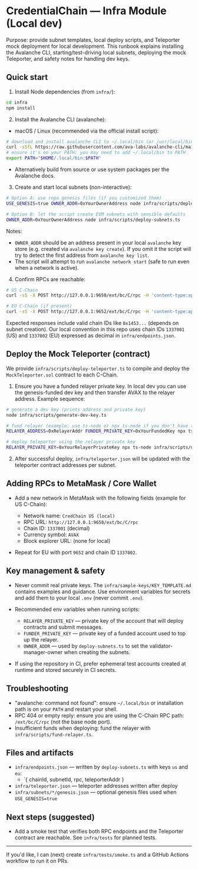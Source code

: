 # CredentialChain — Infra Module (Local dev)

Purpose: provide subnet templates, local deploy scripts, and Teleporter mock deployment for local development. This runbook explains installing the Avalanche CLI, starting/test-driving local subnets, deploying the mock Teleporter, and safety notes for handling dev keys.

## Quick start

1. Install Node dependencies (from `infra/`):

```bash
cd infra
npm install
```

2. Install the Avalanche CLI (avalanche):

- macOS / Linux (recommended via the official install script):

```bash
# download and install avalanche CLI to ~/.local/bin (or /usr/local/bin)
curl -sSfL https://raw.githubusercontent.com/ava-labs/avalanche-cli/main/scripts/install.sh | bash
# ensure it's on your PATH; you may need to add ~/.local/bin to PATH
export PATH="$HOME/.local/bin:$PATH"
```

- Alternatively build from source or use system packages per the Avalanche docs.

3. Create and start local subnets (non-interactive):

```bash
# Option A: use repo genesis files (if you customized them)
USE_GENESIS=true OWNER_ADDR=0xYourOwnerAddress node infra/scripts/deploy-subnets.ts

# Option B: let the script create EVM subnets with sensible defaults
OWNER_ADDR=0xYourOwnerAddress node infra/scripts/deploy-subnets.ts
```

Notes:
- `OWNER_ADDR` should be an address present in your local `avalanche` key store (e.g. created via `avalanche key create`). If you omit it the script will try to detect the first address from `avalanche key list`.
- The script will attempt to run `avalanche network start` (safe to run even when a network is active).

4. Confirm RPCs are reachable:

```bash
# US C-Chain
curl -sS -X POST http://127.0.0.1:9650/ext/bc/C/rpc -H 'content-type:application/json' -d '{"jsonrpc":"2.0","id":1,"method":"eth_chainId","params":[]}'

# EU C-Chain (if present)
curl -sS -X POST http://127.0.0.1:9652/ext/bc/C/rpc -H 'content-type:application/json' -d '{"jsonrpc":"2.0","id":1,"method":"eth_chainId","params":[]}'
```

Expected responses include valid chain IDs like `0x1453...` (depends on subnet creation). Our local convention in this repo uses chain IDs `1337001` (US) and `1337002` (EU) expressed as decimal in `infra/endpoints.json`.

## Deploy the Mock Teleporter (contract)

We provide `infra/scripts/deploy-teleporter.ts` to compile and deploy the `MockTeleporter.sol` contract to each C-Chain.

1. Ensure you have a funded relayer private key. In local dev you can use the genesis-funded dev key and then transfer AVAX to the relayer address. Example sequence:

```bash
# generate a dev key (prints address and private key)
node infra/scripts/generate-dev-key.ts

# fund relayer (example: use ts-node or npx ts-node if you don't have ts-node global)
RELAYER_ADDRESS=0xRelayerAddr FUNDER_PRIVATE_KEY=0xYourFundedKey npx ts-node infra/scripts/fund-relayer.ts

# deploy teleporter using the relayer private key
RELAYER_PRIVATE_KEY=0xYourRelayerPrivateKey npx ts-node infra/scripts/deploy-teleporter.ts
```

2. After successful deploy, `infra/teleporter.json` will be updated with the teleporter contract addresses per subnet.

## Adding RPCs to MetaMask / Core Wallet

- Add a new network in MetaMask with the following fields (example for US C-Chain):
  - Network name: `CredChain US (local)`
  - RPC URL: `http://127.0.0.1:9650/ext/bc/C/rpc`
  - Chain ID: `1337001` (decimal)
  - Currency symbol: `AVAX`
  - Block explorer URL: (none for local)

- Repeat for EU with port `9652` and chain ID `1337002`.

## Key management & safety

- Never commit real private keys. The `infra/sample-keys/KEY_TEMPLATE.md` contains examples and guidance. Use environment variables for secrets and add them to your local `.env` (never commit `.env`).

- Recommended env variables when running scripts:
  - `RELAYER_PRIVATE_KEY` — private key of the account that will deploy contracts and submit messages.
  - `FUNDER_PRIVATE_KEY` — private key of a funded account used to top up the relayer.
  - `OWNER_ADDR` — used by `deploy-subnets.ts` to set the validator-manager-owner when creating the subnets.

- If using the repository in CI, prefer ephemeral test accounts created at runtime and stored securely in CI secrets.

## Troubleshooting

- "avalanche: command not found": ensure `~/.local/bin` or installation path is on your `PATH` and restart your shell.
- RPC 404 or empty reply: ensure you are using the C-Chain RPC path: `/ext/bc/C/rpc` (not the base node port).
- Insufficient funds when deploying: fund the relayer with `infra/scripts/fund-relayer.ts`.

## Files and artifacts

- `infra/endpoints.json` — written by `deploy-subnets.ts` with keys `us` and `eu`:
  - `{ chainId, subnetId, rpc, teleporterAddr }
- `infra/teleporter.json` — teleporter addresses written after deploy
- `infra/subnets/*/genesis.json` — optional genesis files used when `USE_GENESIS=true`

## Next steps (suggested)

- Add a smoke test that verifies both RPC endpoints and the Teleporter contract are reachable. See `infra/tests` for planned tests.

---

If you'd like, I can (next) create `infra/tests/smoke.ts` and a GitHub Actions workflow to run it on PRs.
